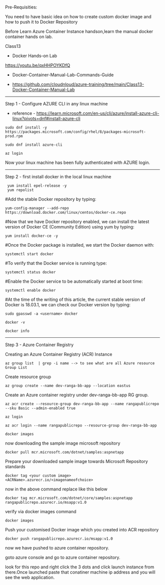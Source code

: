 Pre-Requisities: 

You need to have basic idea on how to create custom docker image and how to push it to Docker Repository

Before Learn Azure Container Instance handson,learn the manual docker container hands on lab.

Class13

- Docker Hands-on Lab

https://youtu.be/qxHHPOYKDfQ


- Docker-Container-Manual-Lab-Commands-Guide

- https://github.com/cloudnloud/azure-training/tree/main/Class13-Docker-Container-Manual-Lab

********************************************************

Step 1 -  Configure AZURE CLI in any linux machine

- reference - https://learn.microsoft.com/en-us/cli/azure/install-azure-cli-linux?pivots=dnf#install-azure-cli
```
sudo dnf install -y https://packages.microsoft.com/config/rhel/8/packages-microsoft-prod.rpm
```

```
sudo dnf install azure-cli
```

```
az login
```

Now your linux machine has been fully authenticated with AZURE login.


****************************************************************
Step 2 - first install docker in the local linux machine

```
 yum install epel-release -y
 yum repolist
```
#Add the stable Docker repository by typing:
```
yum-config-manager --add-repo https://download.docker.com/linux/centos/docker-ce.repo
```

#Now that we have Docker repository enabled, we can install the latest version of Docker CE (Community Edition) using yum by typing:
```
yum install docker-ce -y
```


#Once the Docker package is installed, we start the Docker daemon with:
```
systemctl start docker
```
#To verify that the Docker service is running type:
```
systemctl status docker
```
#Enable the Docker service to be automatically started at boot time:
```
systemctl enable docker
```
#At the time of the writing of this article, the current stable version of Docker is 18.03.1, we can check our Docker version by typing:
```
sudo gpasswd -a <username> docker
```

```
docker -v
```
```
docker info
```

********************************************************************************************************

Step 3 - Azure Container Registry

Creating an Azure Container Registry (ACR) Instance
```
az group list  | grep -i name --> to see what are all Azure resource Group List
```
Create resource group 
```
az group create --name dev-ranga-bb-app --location eastus
```

Create an Azure container registry under dev-ranga-bb-app RG group.
```
az acr create --resource-group dev-ranga-bb-app --name rangapublicrepo --sku Basic --admin-enabled true
```
```
az login
```


```
az acr login --name rangapublicrepo --resource-group dev-ranga-bb-app
```


```
docker images
```
now downloading the sample image microsoft repository

```
docker pull mcr.microsoft.com/dotnet/samples:aspnetapp
```

Prepare your downloaded sample image towards Microsoft Repository standards 

```
docker tag <your custom image> <ACRName>.azurecr.io/<imagenameofchoice>
```
now in the above command replace like this below

```
docker tag mcr.microsoft.com/dotnet/core/samples:aspnetapp rangapublicrepo.azurecr.io/msapp:v1.0
```

verify via docker images command

```
docker images
```

Push your customised Docker image which you created into ACR repository

```
docker push rangapublicrepo.azurecr.io/msapp:v1.0
```


now we have pushed to azure container repository.

goto azure console and go to azure container repository.

look for this repo and right click the 3 dots and click launch instance from there.Once launched paste that conatiner machine ip address and you will see the web application.

